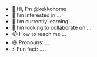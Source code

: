 - 👋 Hi, I’m @kekkohome
- 👀 I’m interested in ...
- 🌱 I’m currently learning ...
- 💞️ I’m looking to collaborate on ...
- 📫 How to reach me ...
- 😄 Pronouns: ...
- ⚡ Fun fact: ...

<!---
kekkohome/kekkohome is a ✨ special ✨ repository because its `README.md` (this file) appears on your GitHub profile.
You can click the Preview link to take a look at your changes.
--->

